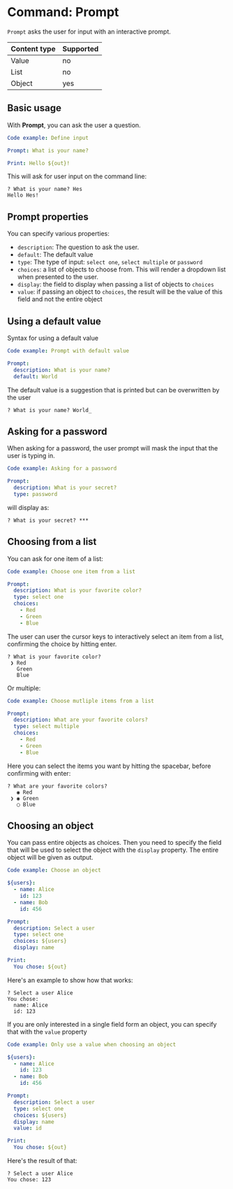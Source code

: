 # Command: Prompt

`Prompt` asks the user for input with an interactive prompt.

| Content type | Supported |
|--------------|-----------|
| Value        | no        |
| List         | no        |
| Object       | yes       |

## Basic usage

With **Prompt**, you can ask the user a question.

<!-- run before code example
Stock answers:
  What is your name?: Hes
-->

```yaml
Code example: Define input

Prompt: What is your name?

Print: Hello ${out}!
```

This will ask for user input on the command line:

```commandline
? What is your name? Hes
Hello Hes!
```

## Prompt properties

You can specify various properties:

* `description`: The question to ask the user.
* `default`: The default value
* `type`: The type of input: `select one`, `select multiple` or `password`
* `choices`: a list of objects to choose from. This will render a dropdown list when presented to the user.
* `display`: the field to display when passing a list of objects to `choices`
* `value`: if passing an object to `choices`, the result will be the value of this field and not the entire object

## Using a default value

Syntax for using a default value

<!-- run before code example
Stock answers:
  What is your name?: Hes
-->

```yaml
Code example: Prompt with default value

Prompt:
  description: What is your name?
  default: World
```

The default value is a suggestion that is printed but can be overwritten by the user

```commandline
? What is your name? World_
```

## Asking for a password

When asking for a password, the user prompt will mask the input that the user is typing in.

<!-- run before code example
Stock answers:
  What is your secret?: ssh
-->

```yaml
Code example: Asking for a password

Prompt:
  description: What is your secret?
  type: password
```

will display as:

```commandline
? What is your secret? ***
```

## Choosing from a list

You can ask for one item of a list:

<!-- run before code example
Stock answers:
  What is your favorite color?: Red
-->

```yaml
Code example: Choose one item from a list

Prompt:
  description: What is your favorite color?
  type: select one
  choices:
    - Red
    - Green
    - Blue
```

The user can user the cursor keys to interactively select an item from a list, confirming the choice by hitting enter.

```commandline
? What is your favorite color? 
 ❯ Red
   Green
   Blue
```

Or multiple:

<!-- run before code example
Stock answers:
  What are your favorite colors?:
    - Red
    - Green
-->

```yaml
Code example: Choose mutliple items from a list

Prompt:
  description: What are your favorite colors?
  type: select multiple
  choices:
    - Red
    - Green
    - Blue
```

Here you can select the items you want by hitting the spacebar, before confirming with enter:

```commandline
? What are your favorite colors? 
   ◉ Red
 ❯ ◉ Green
   ◯ Blue
```

## Choosing an object

You can pass entire objects as choices. Then you need to specify the field that will be used to select the object with
the `display` property. The entire object
will be given as output.

<!-- run before code example
Stock answers:
  Select a user: Alice
-->

```yaml
Code example: Choose an object

${users}:
  - name: Alice
    id: 123
  - name: Bob
    id: 456

Prompt:
  description: Select a user
  type: select one
  choices: ${users}
  display: name

Print:
  You chose: ${out}
```

Here's an example to show how that works:

```commandline
? Select a user Alice
You chose:
  name: Alice
  id: 123
```

If you are only interested in a single field form an object, you can specify that with the `value` property

<!-- run before code example
Stock answers:
  Select a user: Alice
-->

```yaml
Code example: Only use a value when choosing an object

${users}:
  - name: Alice
    id: 123
  - name: Bob
    id: 456

Prompt:
  description: Select a user
  type: select one
  choices: ${users}
  display: name
  value: id

Print:
  You chose: ${out}
```

Here's the result of that:

```commandline
? Select a user Alice
You chose: 123
```
